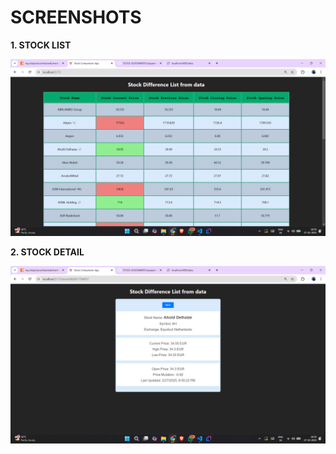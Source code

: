 # SCREENSHOTS

**1. STOCK LIST**

![Screenshot of Stock List](SCREENSHOTS/Screenshot1.png)

**2. STOCK DETAIL**

![Screenshot of Stock Detail](SCREENSHOTS/Screenshot2.png)
